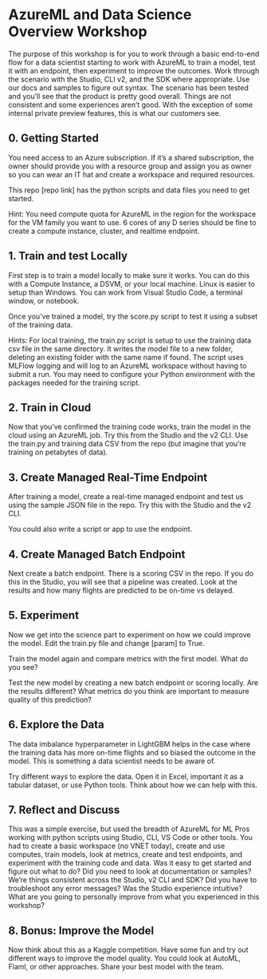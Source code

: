 # AzureML and Data Science Overview Workshop

The purpose of this workshop is for you to work through a basic end-to-end flow for a data scientist starting to work with AzureML to train a model, test it with an endpoint, then experiment to improve the outcomes. Work through the scenario with the Studio, CLI v2, and the SDK where appropriate. Use our docs and samples to figure out syntax. The scenario has been tested and you’ll see that the product is pretty good overall. Things are not consistent and some experiences aren’t good. With the exception of some internal private preview features, this is what our customers see.

## 0. Getting Started

You need access to an Azure subscription. If it’s a shared subscription, the owner should provide you with a resource group and assign you as owner so you can wear an IT hat and create a workspace and required resources. 

This repo [repo link] has the python scripts and data files you need to get started. 

Hint: You need compute quota for AzureML in the region for the workspace for the VM family you want to use. 6 cores of any D series should be fine to create a compute instance, cluster, and realtime endpoint. 


## 1. Train and test Locally
First step is to train a model locally to make sure it works. You can do this with a Compute Instance, a DSVM, or your local machine. Linux is easier to setup than Windows. You can work from Visual Studio Code, a terminal window, or notebook. 

Once you’ve trained a model, try the score.py script to test it using a subset of the training data. 

Hints: For local training, the train.py script is setup to use the training data csv file in the same directory. It writes the model file to a new folder, deleting an existing folder with the same name if found. The script uses MLFlow logging and will log to an AzureML workspace without having to submit a run. You may need to configure your Python environment with the packages needed for the training script. 


## 2. Train in Cloud
Now that you’ve confirmed the training code works, train the model in the cloud using an AzureML job. Try this from the Studio and the v2 CLI. Use the train.py and training data CSV from the repo (but imagine that you’re training on petabytes of data). 


## 3. Create Managed Real-Time Endpoint
After training a model, create a real-time managed endpoint and test us using the sample JSON file in the repo. Try this with the Studio and the v2 CLI. 


You could also write a script or app to use the endpoint. 

## 4. Create Managed Batch Endpoint
Next create a batch endpoint. There is a scoring CSV in the repo. If you do this in the Studio, you will see that a pipeline was created. Look at the results and how many flights are predicted to be on-time vs delayed. 


## 5. Experiment
Now we get into the science part to experiment on how we could improve the model. Edit the train.py file and change [param] to True.

Train the model again and compare metrics with the first model. What do you see?

Test the new model by creating a new batch endpoint or scoring locally. Are the results different? What metrics do you think are important to measure quality of this prediction?


## 6. Explore the Data
The data imbalance hyperparameter in LightGBM helps in the case where the training data has more on-time flights and so biased the outcome in the model. This is something a data scientist needs to be aware of.

Try different ways to explore the data. Open it in Excel, important it as a tabular dataset, or use Python tools. Think about how we can help with this.


## 7. Reflect and Discuss
This was a simple exercise, but used the breadth of AzureML for ML Pros working with python scripts using Studio, CLI, VS Code or other tools. You had to create a basic workspace (no VNET today), create and use computes, train models, look at metrics, create and test endpoints, and experiment with the training code and data.
Was it easy to get started and figure out what to do? Did you need to look at documentation or samples? We’re things consistent across the Studio, v2 CLI and SDK? Did you have to troubleshoot any error messages? Was the Studio experience intuitive? What are you going to personally improve from what you experienced in this workshop?


## 8. Bonus: Improve the Model
Now think about this as a Kaggle competition. Have some fun and try out different ways to improve the model quality. You could look at AutoML, Flaml, or other approaches. Share your best model with the team. 
